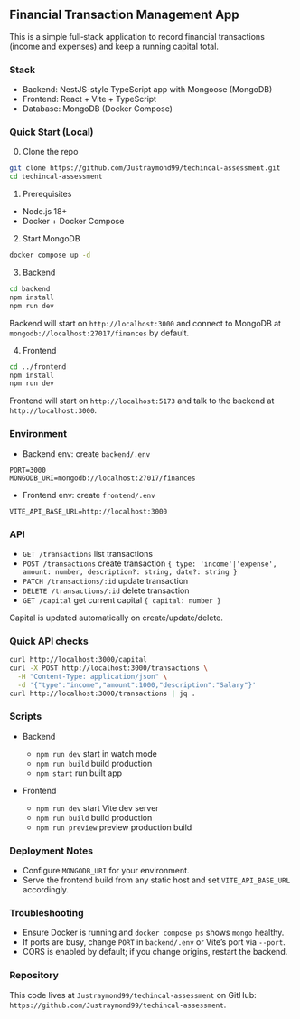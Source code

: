 ## Financial Transaction Management App

This is a simple full‑stack application to record financial transactions (income and expenses) and keep a running capital total.

### Stack
- Backend: NestJS-style TypeScript app with Mongoose (MongoDB)
- Frontend: React + Vite + TypeScript
- Database: MongoDB (Docker Compose)

### Quick Start (Local)

0) Clone the repo

```bash
git clone https://github.com/Justraymond99/techincal-assessment.git
cd techincal-assessment
```

1) Prerequisites
- Node.js 18+
- Docker + Docker Compose

2) Start MongoDB

```bash
docker compose up -d
```

3) Backend

```bash
cd backend
npm install
npm run dev
```

Backend will start on `http://localhost:3000` and connect to MongoDB at `mongodb://localhost:27017/finances` by default.

4) Frontend

```bash
cd ../frontend
npm install
npm run dev
```

Frontend will start on `http://localhost:5173` and talk to the backend at `http://localhost:3000`.

### Environment

- Backend env: create `backend/.env`

```
PORT=3000
MONGODB_URI=mongodb://localhost:27017/finances
```

- Frontend env: create `frontend/.env`

```
VITE_API_BASE_URL=http://localhost:3000
```

### API

- `GET /transactions` list transactions
- `POST /transactions` create transaction `{ type: 'income'|'expense', amount: number, description?: string, date?: string }`
- `PATCH /transactions/:id` update transaction
- `DELETE /transactions/:id` delete transaction
- `GET /capital` get current capital `{ capital: number }`

Capital is updated automatically on create/update/delete.

### Quick API checks

```bash
curl http://localhost:3000/capital
curl -X POST http://localhost:3000/transactions \
  -H "Content-Type: application/json" \
  -d '{"type":"income","amount":1000,"description":"Salary"}'
curl http://localhost:3000/transactions | jq .
```

### Scripts

- Backend
  - `npm run dev` start in watch mode
  - `npm run build` build production
  - `npm start` run built app

- Frontend
  - `npm run dev` start Vite dev server
  - `npm run build` build production
  - `npm run preview` preview production build

### Deployment Notes

- Configure `MONGODB_URI` for your environment.
- Serve the frontend build from any static host and set `VITE_API_BASE_URL` accordingly.

### Troubleshooting

- Ensure Docker is running and `docker compose ps` shows `mongo` healthy.
- If ports are busy, change `PORT` in `backend/.env` or Vite’s port via `--port`.
- CORS is enabled by default; if you change origins, restart the backend.

### Repository

This code lives at `Justraymond99/techincal-assessment` on GitHub: `https://github.com/Justraymond99/techincal-assessment`.

